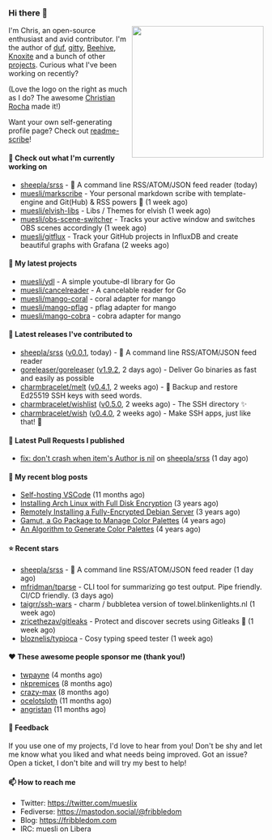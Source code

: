 ### Hi there 👋

<img align="right" src="https://raw.githubusercontent.com/muesli/muesli/master/assets/termenv.png" width="260">

I'm Chris, an open-source enthusiast and avid contributor. I'm the author of [duf](https://github.com/muesli/duf),
[gitty](https://github.com/muesli/gitty), [Beehive](https://github.com/muesli/beehive), [Knoxite](https://github.com/knoxite/knoxite)
 and a bunch of other [projects](https://fribbledom.com/projects/). Curious what I've been working on recently?

(Love the logo on the right as much as I do? The awesome [Christian Rocha](https://github.com/meowgorithm/) made it!)

Want your own self-generating profile page? Check out [readme-scribe](https://github.com/muesli/readme-scribe)!

#### 👷 Check out what I'm currently working on

- [sheepla/srss](https://github.com/sheepla/srss) - 📘 A command line RSS/ATOM/JSON feed reader (today)
- [muesli/markscribe](https://github.com/muesli/markscribe) - Your personal markdown scribe with template-engine and Git(Hub) &amp; RSS powers 📜 (1 week ago)
- [muesli/elvish-libs](https://github.com/muesli/elvish-libs) - Libs / Themes for elvish (1 week ago)
- [muesli/obs-scene-switcher](https://github.com/muesli/obs-scene-switcher) - Tracks your active window and switches OBS scenes accordingly (1 week ago)
- [muesli/gitflux](https://github.com/muesli/gitflux) - Track your GitHub projects in InfluxDB and create beautiful graphs with Grafana (2 weeks ago)

#### 🌱 My latest projects

- [muesli/ydl](https://github.com/muesli/ydl) - A simple youtube-dl library for Go
- [muesli/cancelreader](https://github.com/muesli/cancelreader) - A cancelable reader for Go
- [muesli/mango-coral](https://github.com/muesli/mango-coral) - coral adapter for mango
- [muesli/mango-pflag](https://github.com/muesli/mango-pflag) - pflag adapter for mango
- [muesli/mango-cobra](https://github.com/muesli/mango-cobra) - cobra adapter for mango

#### 🔭 Latest releases I've contributed to

- [sheepla/srss](https://github.com/sheepla/srss) ([v0.0.1](https://github.com/sheepla/srss/releases/tag/v0.0.1), today) - 📘 A command line RSS/ATOM/JSON feed reader
- [goreleaser/goreleaser](https://github.com/goreleaser/goreleaser) ([v1.9.2](https://github.com/goreleaser/goreleaser/releases/tag/v1.9.2), 2 days ago) - Deliver Go binaries as fast and easily as possible
- [charmbracelet/melt](https://github.com/charmbracelet/melt) ([v0.4.1](https://github.com/charmbracelet/melt/releases/tag/v0.4.1), 2 weeks ago) - 🧊 Backup and restore Ed25519 SSH keys with seed words.
- [charmbracelet/wishlist](https://github.com/charmbracelet/wishlist) ([v0.5.0](https://github.com/charmbracelet/wishlist/releases/tag/v0.5.0), 2 weeks ago) - The SSH directory ✨
- [charmbracelet/wish](https://github.com/charmbracelet/wish) ([v0.4.0](https://github.com/charmbracelet/wish/releases/tag/v0.4.0), 2 weeks ago) - Make SSH apps, just like that! 💫

#### 🔨 Latest Pull Requests I published

- [fix: don&#39;t crash when item&#39;s Author is nil](https://github.com/sheepla/srss/pull/11) on [sheepla/srss](https://github.com/sheepla/srss) (1 day ago)

#### 📜 My recent blog posts

- [Self-hosting VSCode](https://fribbledom.com/posts/selfhosting-vscode/) (11 months ago)
- [Installing Arch Linux with Full Disk Encryption](https://fribbledom.com/posts/encrypted-arch-install/) (3 years ago)
- [Remotely Installing a Fully-Encrypted Debian Server](https://fribbledom.com/posts/encrypted-remote-debian-install/) (3 years ago)
- [Gamut, a Go Package to Manage Color Palettes](https://fribbledom.com/posts/gamut-package-to-handle-color-palettes/) (4 years ago)
- [An Algorithm to Generate Color Palettes](https://fribbledom.com/posts/an-algorithm-to-generate-color-palettes/) (4 years ago)

#### ⭐ Recent stars

- [sheepla/srss](https://github.com/sheepla/srss) - 📘 A command line RSS/ATOM/JSON feed reader (1 day ago)
- [mfridman/tparse](https://github.com/mfridman/tparse) - CLI tool for summarizing go test output. Pipe friendly. CI/CD friendly. (3 days ago)
- [taigrr/ssh-wars](https://github.com/taigrr/ssh-wars) - charm / bubbletea version of towel.blinkenlights.nl (1 week ago)
- [zricethezav/gitleaks](https://github.com/zricethezav/gitleaks) - Protect and discover secrets using Gitleaks 🔑 (1 week ago)
- [bloznelis/typioca](https://github.com/bloznelis/typioca) - Cosy typing speed tester (1 week ago)

#### ❤️ These awesome people sponsor me (thank you!)

- [twpayne](https://github.com/twpayne) (4 months ago)
- [nkpremices](https://github.com/nkpremices) (8 months ago)
- [crazy-max](https://github.com/crazy-max) (8 months ago)
- [ocelotsloth](https://github.com/ocelotsloth) (11 months ago)
- [angristan](https://github.com/angristan) (11 months ago)

#### 💬 Feedback

If you use one of my projects, I'd love to hear from you! Don't be shy and let me know what you liked
and what needs being improved. Got an issue? Open a ticket, I don't bite and will try my best to help!

#### 📫 How to reach me

- Twitter: https://twitter.com/mueslix
- Fediverse: https://mastodon.social/@fribbledom
- Blog: https://fribbledom.com
- IRC: muesli on Libera
